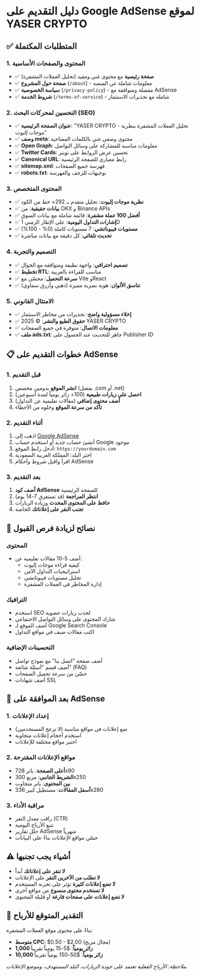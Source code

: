 # دليل التقديم على Google AdSense لموقع YASER CRYPTO

## ✅ المتطلبات المكتملة

### 1. المحتوى والصفحات الأساسية
- ✅ **صفحة رئيسية** مع محتوى غني ومفيد (تحليل العملات المشفرة)
- ✅ **صفحة حول المشروع** (`/about`) - معلومات شاملة عن المنصة
- ✅ **سياسة الخصوصية** (`/privacy-policy`) - مفصلة ومتوافقة مع AdSense
- ✅ **شروط الخدمة** (`/terms-of-service`) - شاملة مع تحذيرات الاستثمار

### 2. التحسين لمحركات البحث (SEO)
- ✅ **عنوان الصفحة الرئيسية**: "YASER CRYPTO - تحليل العملات المشفرة بنظرية موجات إليوت"
- ✅ **وصف meta**: محتوى وصفي غني بالكلمات المفتاحية
- ✅ **Open Graph**: معلومات مناسبة للمشاركة على وسائل التواصل
- ✅ **Twitter Cards**: تحسين عرض الروابط على تويتر
- ✅ **Canonical URL**: رابط معياري للصفحة الرئيسية
- ✅ **sitemap.xml**: فهرسة جميع الصفحات
- ✅ **robots.txt**: توجيهات للزحف والفهرسة

### 3. المحتوى المتخصص
- ✅ **نظرية موجات إليوت**: تحليل متقدم بـ 292+ خط من الكود
- ✅ **بيانات حقيقية**: من OKX و Binance APIs
- ✅ **أفضل 100 عملة مشفرة**: قائمة شاملة مع بيانات السوق
- ✅ **إشارات التداول اليومية**: على الإطار الزمني 1D
- ✅ **مستويات فيبوناتشي**: 7 مستويات كاملة (0% - 100%)
- ✅ **تحديث تلقائي**: كل دقيقة مع بيانات مباشرة

### 4. التصميم والتجربة
- ✅ **تصميم احترافي**: واجهة نظيفة ومتوافقة مع الجوال
- ✅ **تخطيط RTL**: مناسب للقراءة بالعربية
- ✅ **سرعة التحميل**: محسّن مع Vite وReact
- ✅ **تناسق الألوان**: هوية بصرية مميزة (ذهبي وأزرق سماوي)

### 5. الامتثال القانوني
- ✅ **إخلاء مسؤولية واضح**: تحذيرات من مخاطر الاستثمار
- ✅ **حقوق الطبع والنشر**: © 2025 YASER CRYPTO
- ✅ **معلومات الاتصال**: متوفرة في جميع الصفحات
- ✅ **ملف ads.txt**: جاهز للتحديث عند الحصول على Publisher ID

## 📋 خطوات التقديم على AdSense

### 1. قبل التقديم
1. **انشر الموقع** بدومين مخصص (يفضل .com أو .net)
2. **احصل على زيارات طبيعية** (100+ زائر يومياً لمدة أسبوعين)
3. **أضف محتوى إضافي** (مقالات تعليمية عن التداول)
4. **تأكد من سرعة الموقع** وخلوه من الأخطاء

### 2. أثناء التقديم
1. اذهب إلى [Google AdSense](https://www.google.com/adsense/)
2. أنشئ حساب جديد أو استخدم حساب Google موجود
3. أدخل رابط الموقع: `https://yourdomain.com`
4. اختر البلد: المملكة العربية السعودية
5. اقرأ واقبل شروط وأحكام AdSense

### 3. بعد التقديم
1. **أضف كود AdSense** للصفحة الرئيسية
2. **انتظر المراجعة** (قد تستغرق 7-14 يوم)
3. **حافظ على المحتوى المحدث** وزيادة الزيارات
4. **تجنب النقر على إعلاناتك** الخاصة

## 🎯 نصائح لزيادة فرص القبول

### المحتوى
- أضف 5-10 مقالات تعليمية عن:
  - كيفية قراءة موجات إليوت
  - استراتيجيات التداول الآمن
  - تحليل مستويات فيبوناتشي
  - إدارة المخاطر في العملات المشفرة

### الترافيك
- استخدم SEO لجذب زيارات عضوية
- شارك المحتوى على وسائل التواصل الاجتماعي
- أضف الموقع لـ Google Search Console
- اكتب مقالات ضيف في مواقع التداول

### التحسينات الإضافية
- أضف صفحة "اتصل بنا" مع نموذج تواصل
- أضف قسم "أسئلة شائعة" (FAQ)
- حسّن من سرعة تحميل الصفحات
- أضف شهادات SSL

## 🚀 بعد الموافقة على AdSense

### 1. إعداد الإعلانات
- ضع إعلانات في مواقع مناسبة (لا تزعج المستخدمين)
- استخدم أحجام إعلانات متجاوبة
- اختبر مواقع مختلفة للإعلانات

### 2. مواقع الإعلانات المقترحة
- **أعلى الصفحة**: بانر 728x90
- **الشريط الجانبي**: مربع 300x250
- **بين المحتوى**: بانر متجاوب
- **أسفل المقالات**: مستطيل كبير 336x280

### 3. مراقبة الأداء
- راقب معدل النقر (CTR)
- تتبع الأرباح اليومية
- حلل تقارير AdSense شهرياً
- حسّن مواقع الإعلانات بناءً على البيانات

## ⚠️ أشياء يجب تجنبها

- **لا تنقر على إعلاناتك** أبداً
- **لا تطلب من الآخرين النقر** على الإعلانات
- **لا تضع إعلانات كثيرة** تؤثر على تجربة المستخدم
- **لا تستخدم محتوى منسوخ** من مواقع أخرى
- **لا تضع إعلانات على صفحات فارغة** أو قليلة المحتوى

## 🎉 التقدير المتوقع للأرباح

بناءً على محتوى موقع العملات المشفرة:
- **متوسط CPC**: $0.50 - $2.00 (مجال مربح)
- **1,000 زائر يومياً**: $5-15 يومياً تقريباً
- **10,000 زائر يومياً**: $50-150 يومياً تقريباً

*ملاحظة: الأرباح الفعلية تعتمد على جودة الزيارات، البلد المستهدف، وموضع الإعلانات.*